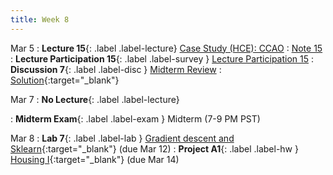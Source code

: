 ```yaml
---
title: Week 8
---
```


Mar 5
: **Lecture 15**{: .label .label-lecture} [Case Study (HCE): CCAO](lecture/lec15)
    : [Note 15](https://ds100.org/course-notes/case_study_HCE/case_study_HCE.html)
: **Lecture Participation 15**{: .label .label-survey } [Lecture Participation 15](https://app.sli.do/event/apKepaamfMt4Umv7VgsvVy/embed/polls/d78f6e13-612b-44a3-94e9-b930766b6a22)
: **Discussion 7**{: .label .label-disc } [Midterm Review](https://drive.google.com/file/d/1yvS35bjH5MAtNzooB_bc8cRHHHwJ6lHp/view?usp=sharing)
    : [Solution](https://drive.google.com/file/d/1DTPD0s1GNK-wKGx-h3n4kjlqXA8IGsTU/view?usp=sharing){:target="_blank"}

Mar 7
: **No Lecture**{: .label .label-lecture}

: **Midterm Exam**{: .label .label-exam } Midterm (7-9 PM PST)

Mar 8
: **Lab 7**{: .label .label-lab }  [Gradient descent and Sklearn](https://data100.datahub.berkeley.edu/hub/user-redirect/git-pull?repo=https%3A%2F%2Fgithub.com%2FDS-100%2Fsp24-student&urlpath=lab%2Ftree%2Fsp24-student%2Flab%2Flab07%2Flab07.ipynb&branch=main){:target="_blank"} (due Mar 12)
: **Project A1**{: .label .label-hw } [Housing I](https://data100.datahub.berkeley.edu/hub/user-redirect/git-pull?repo=https%3A%2F%2Fgithub.com%2FDS-100%2Fsp24-student&urlpath=lab%2Ftree%2Fsp24-student%2Fproj%2FprojA1%2FprojA1.ipynb&branch=main){:target="_blank"} (due Mar 14)